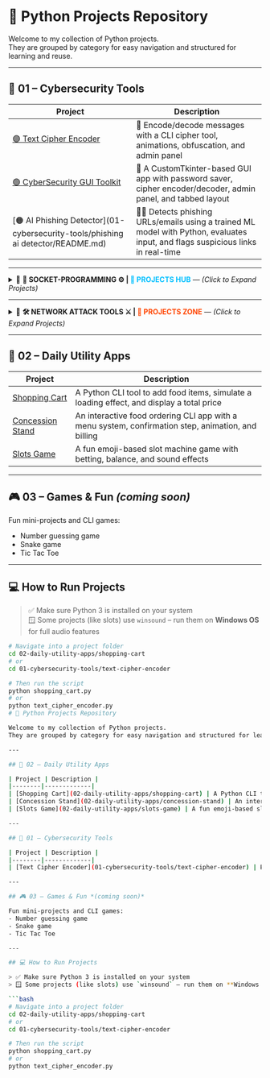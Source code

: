 # 🐍 Python Projects Repository

Welcome to my collection of Python projects.  
They are grouped by category for easy navigation and structured for learning and reuse.

---
## 🔐 01 – Cybersecurity Tools

| Project | Description |
|--------|-------------|
| [🟣 Text Cipher Encoder](01-cybersecurity-tools/text-cipher-encoder/README.md) | 🔐 Encode/decode messages with a CLI cipher tool, animations, obfuscation, and admin panel |
| [🟢 CyberSecurity GUI Toolkit](01-cybersecurity-tools/CyberSecurity-Toolkit-GUI/README.md) | 🧰 A CustomTkinter-based GUI app with password saver, cipher encoder/decoder, admin panel, and tabbed layout |
| [🟠 AI Phishing Detector](01-cybersecurity-tools/phishing ai detector/README.md) | 🕵️‍♂️ Detects phishing URLs/emails using a trained ML model with Python, evaluates input, and flags suspicious links in real-time |
---

<details>
<summary>🔷 <strong>🔌 SOCKET-PROGRAMMING ⚙️ | <span style="color:#00bfff"><strong>📂 PROJECTS HUB</strong></span></strong> — <em>(Click to Expand Projects)</em></summary>

<br>

| 🧠 Project Name | 💡 Description |
|----------------|----------------|
| 🔵 [Multi-Client Chat App](01-cybersecurity-tools/SOCKET-PROGRAMMING/MULTI-CLIENT-SERVER-CHAT-PROJECT) | 💬 Real-time multi-client chat system using Python sockets, threading, and server-client architecture |
| 🔵 [Port & Banner Scanner](01-cybersecurity-tools/SOCKET-PROGRAMMING/PORT-BANNER-SCANNER) | 🛡️ Scans target ports and grabs service banners with socket programming and multi-threading |
| 🔵 [Live Host Port Scanner](01-cybersecurity-tools/SOCKET-PROGRAMMING/Live-Host-Port-Scanner) | 🌐 Scans a CIDR range for live hosts and open ports using ping and multi-threaded socket connections |

</details>

---
<details>
<summary>🔷 <strong>🛠️ NETWORK ATTACK TOOLS ⚔️ | <span style="color:#ff4500"><strong>🚨 PROJECTS ZONE</strong></span></strong> — <em>(Click to Expand Projects)</em></summary>

<br>

| 🧠 Project Name | 💡 Description |
|----------------|----------------|
| 🔴 [ARP Spoofer (MITM)](01-cybersecurity-tools/NETWORK-ATTACK-TOOLS/ARP-MITM-Attack) | 🧠 Performs ARP spoofing to position attacker as man-in-the-middle between two hosts, used for testing packet interception & DNS spoofing tools. |
| 🔴 [DNS Spoofing Tool](01-cybersecurity-tools/NETWORK-ATTACK-TOOLS/Dns-spoofing-tool) | 🎯 Intercepts DNS queries using NetfilterQueue and redirects target domains (e.g. neverssl.com) to a malicious IP using Scapy. |

</details>



---

## 🧰 02 – Daily Utility Apps


| Project | Description |
|--------|-------------|
| [Shopping Cart](02-daily-utility-apps/shopping-cart) | A Python CLI tool to add food items, simulate a loading effect, and display a total price |
| [Concession Stand](02-daily-utility-apps/Concession-stand) | An interactive food ordering CLI app with a menu system, confirmation step, animation, and billing |
| [Slots Game](02-daily-utility-apps/slots-game) | A fun emoji-based slot machine game with betting, balance, and sound effects |

---



## 🎮 03 – Games & Fun *(coming soon)*

Fun mini-projects and CLI games:
- Number guessing game
- Snake game
- Tic Tac Toe

---

## 💻 How to Run Projects

> ✅ Make sure Python 3 is installed on your system  
> 🪟 Some projects (like slots) use `winsound` – run them on **Windows OS** for full audio features

```bash
# Navigate into a project folder
cd 02-daily-utility-apps/shopping-cart
# or
cd 01-cybersecurity-tools/text-cipher-encoder

# Then run the script
python shopping_cart.py
# or
python text_cipher_encoder.py
# 🐍 Python Projects Repository

Welcome to my collection of Python projects.  
They are grouped by category for easy navigation and structured for learning and reuse.

---

## 🧰 02 – Daily Utility Apps

| Project | Description |
|--------|-------------|
| [Shopping Cart](02-daily-utility-apps/shopping-cart) | A Python CLI tool to add food items, simulate a loading effect, and display a total price |
| [Concession Stand](02-daily-utility-apps/concession-stand) | An interactive food ordering CLI app with a menu system, confirmation step, animation, and billing |
| [Slots Game](02-daily-utility-apps/slots-game) | A fun emoji-based slot machine game with betting, balance, and sound effects |

---

## 🔐 01 – Cybersecurity Tools

| Project | Description |
|--------|-------------|
| [Text Cipher Encoder](01-cybersecurity-tools/text-cipher-encoder) | Encode/decode messages with a CLI cipher tool, animations, obfuscation, and admin panel |

---

## 🎮 03 – Games & Fun *(coming soon)*

Fun mini-projects and CLI games:
- Number guessing game
- Snake game
- Tic Tac Toe

---

## 💻 How to Run Projects

> ✅ Make sure Python 3 is installed on your system  
> 🪟 Some projects (like slots) use `winsound` – run them on **Windows OS** for full audio features

```bash
# Navigate into a project folder
cd 02-daily-utility-apps/shopping-cart
# or
cd 01-cybersecurity-tools/text-cipher-encoder

# Then run the script
python shopping_cart.py
# or
python text_cipher_encoder.py
